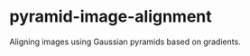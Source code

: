 pyramid-image-alignment
=======================

Aligning images using Gaussian pyramids based on gradients.
